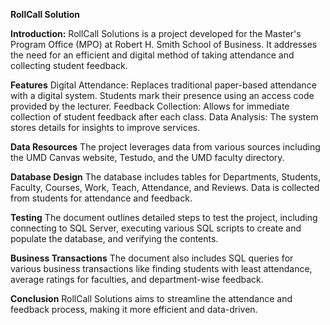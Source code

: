 **RollCall Solution**

**Introduction:**
RollCall Solutions is a project developed for the Master's Program Office (MPO) at Robert H. Smith School of Business. It addresses the need for an efficient and digital method of taking attendance and collecting student feedback.

**Features**
Digital Attendance: Replaces traditional paper-based attendance with a digital system. Students mark their presence using an access code provided by the lecturer.
Feedback Collection: Allows for immediate collection of student feedback after each class.
Data Analysis: The system stores details for insights to improve services.

**Data Resources**
The project leverages data from various sources including the UMD Canvas website, Testudo, and the UMD faculty directory.

**Database Design**
The database includes tables for Departments, Students, Faculty, Courses, Work, Teach, Attendance, and Reviews. Data is collected from students for attendance and feedback.

**Testing**
The document outlines detailed steps to test the project, including connecting to SQL Server, executing various SQL scripts to create and populate the database, and verifying the contents.

**Business Transactions**
The document also includes SQL queries for various business transactions like finding students with least attendance, average ratings for faculties, and department-wise feedback.

**Conclusion**
RollCall Solutions aims to streamline the attendance and feedback process, making it more efficient and data-driven.
